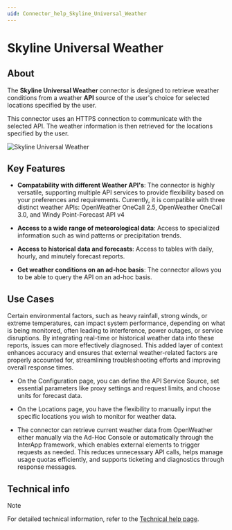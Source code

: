 ```yaml
---
uid: Connector_help_Skyline_Universal_Weather
---
```


# Skyline Universal Weather

## About

The **Skyline Universal Weather** connector is designed to retrieve weather conditions from a weather **API** source of the user's choice for selected locations specified by the user.

This connector uses an HTTPS connection to communicate with the selected API. The weather information is then retrieved for the locations specified by the user.

![Skyline Universal Weather](~/connector/images/SkylineUniversalWeather_Overview.png)

## Key Features

- **Compatability with different Weather API's**: The connector is highly versatile, supporting multiple API services to provide flexibility based on your preferences and requirements.
Currently, it is compatible with three distinct weather APIs: OpenWeather OneCall 2.5, OpenWeather OneCall 3.0, and Windy Point-Forecast API v4

- **Access to a wide range of meteorological data**:  Access to specialized information such as wind patterns or precipitation trends.

- **Access to historical data and forecasts**: Access to tables with daily, hourly, and minutely forecast reports. 

- **Get weather conditions on an ad-hoc basis**: The connector allows you to be able to query the API on an ad-hoc basis.

## Use Cases

Certain environmental factors, such as heavy rainfall, strong winds, or extreme temperatures, can impact system performance, depending on what is being monitored, often leading to interference, power outages, or service disruptions. By integrating real-time or historical weather data into these reports, issues can more effectively diagnosed. This added layer of context enhances accuracy and ensures that external weather-related factors are properly accounted for, streamlining troubleshooting efforts and improving overall response times.

- On the Configuration page, you can define the API Service Source, set essential parameters like proxy settings and request limits, and choose units for forecast data.

- On the Locations page, you have the flexibility to manually input the specific locations you wish to monitor for weather data. 

- The connector can retrieve current weather data from OpenWeather either manually via the Ad-Hoc Console or automatically through the InterApp framework, which enables external elements to trigger requests as needed. This reduces unnecessary API calls, helps manage usage quotas efficiently, and supports ticketing and diagnostics through response messages.

## Technical info

> [!NOTE]
> For detailed technical information, refer to the [Technical help page](xref:Connector_help_Skyline_Universal_Weather_Technical).
